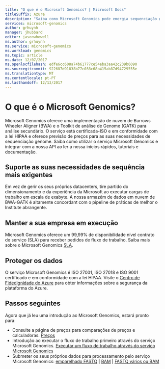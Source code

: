 ```yaml
---
title: "O que é o Microsoft Genomics? | Microsoft Docs"
titleSuffix: Azure
description: "Saiba como Microsoft Genomics pode energia sequenciação genome, agora oferta de uma implementação de nuvem de BWA-GATK para análise secundário."
services: microsoft-genomics
author: grhuynh
manager: jhubbard
editor: jasonwhowell
ms.author: grhuynh
ms.service: microsoft-genomics
ms.workload: genomics
ms.topic: article
ms.date: 12/07/2017
ms.openlocfilehash: edfe6cc608a74b61777ce54eba3aa42c239b6090
ms.sourcegitcommit: 922687d91838b77c038c68b415ab87d94729555e
ms.translationtype: MT
ms.contentlocale: pt-PT
ms.lasthandoff: 12/13/2017
---
```

# <a name="what-is-microsoft-genomics"></a>O que é o Microsoft Genomics?
Microsoft Genomics oferece uma implementação de nuvem de Burrows Wheeler Aligner (BWA) e o Toolkit de análise de Genome (GATK) para análise secundário. O serviço está certificada-ISO e em conformidade com a lei HIPAA e oferece previsão de preços para as suas necessidades de sequenciação genome. Saiba como utilizar o serviço Microsoft Genomics e integrar com a nossa API ao ler a nossa inícios rápidos, tutoriais e documentação.

## <a name="support-your-most-demanding-sequencing-needs"></a>Suporte as suas necessidades de sequência mais exigentes
Em vez de gerir os seus próprios datacenters, tire partido do dimensionamento e da experiência da Microsoft ao executar cargas de trabalho em escala de exabyte. A nossa armazém de dados em nuvem de BWA-GATK é altamente concordant com o pipeline de práticas de melhor o Institute abrangente.


## <a name="keep-your-business-running"></a>Manter a sua empresa em execução
Microsoft Genomics oferece um 99,99% de disponibilidade nível contrato de serviço (SLA) para receber pedidos de fluxo de trabalho. Saiba mais sobre o Microsoft Genomics [SLA](https://azure.microsoft.com/support/legal/sla/genomics/v1_0/).


## <a name="secure-your-data"></a>Proteger os dados
O serviço Microsoft Genomics é ISO 27001, ISO 27018 e ISO 9001 certificado e em conformidade com a lei HIPAA. Visite o [Centro de Fidedignidade do Azure](https://www.microsoft.com/TrustCenter/Security/default.aspx) para obter informações sobre a segurança da plataforma do Azure.


## <a name="next-steps"></a>Passos seguintes
Agora que já leu uma introdução ao Microsoft Genomics, estará pronto para:
- Consulte a página de preços para comparações de preços e calculadoras. [Preços](https://azure.microsoft.com/pricing/details/genomics/)
- Introdução ao executar o fluxo de trabalho primeiro através do serviço Microsoft Genomics. [Executar um fluxo de trabalho através do serviço Microsoft Genomics](quickstart-run-genomics-workflow-portal.md)
- Submeter os seus próprios dados para processamento pelo serviço Microsoft Genomics: [emparelhado FASTQ](quickstart-input-pair-FASTQ.md) | [BAM](quickstart-input-BAM.md) | [FASTQ vários ou BAM](quickstart-input-multiple.md) 

